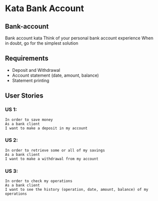 # Kata Bank Account

## Bank-account
Bank account kata
Think of your personal bank account experience When in doubt, go for the simplest solution
## Requirements
* Deposit and Withdrawal
* Account statement (date, amount, balance)
* Statement printing
## User Stories
### US 1:
```
In order to save money
As a bank client
I want to make a deposit in my account
```
### US 2:
```
In order to retrieve some or all of my savings
As a bank client
I want to make a withdrawal from my account
```
### US 3:
```
In order to check my operations
As a bank client
I want to see the history (operation, date, amount, balance) of my operations
```
